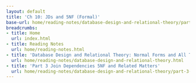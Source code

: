 ```yaml
---
layout: default
title: 'Ch 10: JDs and 5NF (Formal)'
base-url: home/reading-notes/database-design-and-relational-theory/part-3-join-dependencies-5nf-and-related-matters/ch-10-jds-and-5nf-formal.html
breadcrumbs:
- title: Home
  url: index.html
- title: Reading Notes
  url: home/reading-notes.html
- title: 'Database Design and Relational Theory: Normal Forms and All That Jazz'
  url: home/reading-notes/database-design-and-relational-theory.html
- title: 'Part 3 Join Dependencies 5NF and Related Matters'
  url: home/reading-notes/database-design-and-relational-theory/part-3-join-dependencies-5nf-and-related-matters.html
---
```

